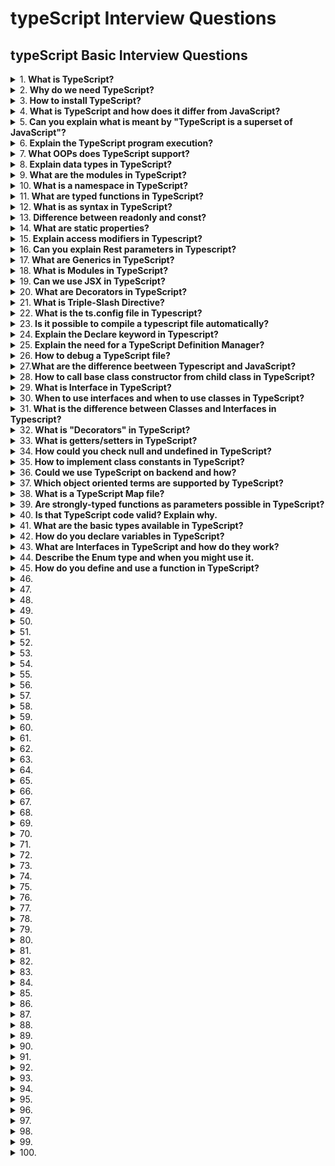 # typeScript Interview Questions

## typeScript Basic Interview Questions

<details>
<summary>
1.<b> What is TypeScript?</b>
</summary>

`TypeScript` is an open-source object-oriented programming language developed and maintained by Microsoft. It is a superset of JavaScript.

`TypeScript` is designed for the development of large applications and transpiles to JavaScript.
</details>


<details>
<summary>
2.<b> Why do we need TypeScript?</b>
</summary>

`TypeScript` is an attempt to fix JavaScript problems.

Since we all know that JavaScript is the only language used in client-side scripting as browsers can only understand JavaScript.

Since TypeScript simplifies JavaScript code, making it easier to read and debug. It saves developers time and increases productivity.
</details>


<details>
<summary>
3.<b> How to install TypeScript?</b>
</summary>

There are two ways to install typescript:

Using npm (Node Package Manager) Install the TypeScript plugin in your IDE

```jsx harmony 
npm install -g typescript

```
You can also install a typescript plugin available for your IDE. You can use IDE of your choices such as VS Code, Visual Studio, Atom, or Sublime Text.
</details>


<details>
<summary>
4.<b> What is TypeScript and how does it differ from JavaScript?</b>
</summary>

**TypeScript** is a statically-typed superset of JavaScript, developed and maintained by Microsoft. It enables enhanced code maintainability and predictability. After compiling, TypeScript code is transpiled into standard, browser-compatible JavaScript.

Key distinctions between TypeScript and JavaScript include the use of type annotations, the ability to work with existing JavaScript code, and more.

**TypeScript Features & Benefits**

**Type System**: Offers static typing, allowing developers to define the type of variables, parameters, and return values. This helps catch errors during development, reducing runtime issues.

**Advanced Language Features**: Incorporates modern ECMAScript syntax and features, often before they are rolled out in JavaScript. Additionally, TypeScript brings functional programming patterns, classes, and access modifiers (such as public and private)

**Compatibility with JavaScript**: TypeScript can interpret existing JavaScript code with minor or no modifications.

**Tooling and Extra Safety**: Provides enhanced autocompletion, refactoring, and documentation via TypeScript-aware tools. TypeScript helps catch and rectify common programming errors without needing to run the code.

**ECMAScript Compatibility**: TypeScript allows developers to target different ECMAScript versions, ensuring the generated JavaScript is compatible with the targeted browsers.

**Code Structure & Readability**: Promotes maintainability by enforcing a defined coding structure and fostering code clarity.

**TypeScript's Role in Modern Development**

**Workplace Adaptability**: TypeScript is used in an extensive range of projects, from small utilities to large-scale applications.

**Community Support**: Supported by a vibrant developer community, TypeScript benefits from frequent updates, bug fixes, and useful extensions.

**On-Going Development**: A robust language server furnishes accurate tooling feedback, such as linting and error suggestions in real time.

**Rapid Enhancement**: The TypeScript team consistently introduces new features and reinforces existing ones.


</details>

<details>
<summary>
5.<b> Can you explain what is meant by "TypeScript is a superset of JavaScript"?</b>
</summary>

`TypeScript` is often described as a **"superset of JavaScript"** because every valid JavaScript code is also a valid TypeScript code.

TypeScript is designed in a way that it fully embraces existing `JavaScript syntax` and functionality. This ensures a smooth transition for developers wishing to adopt or migrate to TypeScript.

**Key TypeScript Features On Top of JavaScript**

**Type Definitions**: TypeScript introduces static typing through type annotations. These are optional, enabling gradual adoption for existing codebases that might not need them.

**Newer JavaScript Features**: TypeScript extends JavaScript syntax, providing support for the latest ECMAScript standards more effectively through its compiler, even when the underlying JavaScript engine might not support them yet.

**Tooling and Error Detection**: TypeScript offers robust type-checking, increased code readability, and stronger compile-time error detection.

**Code Demonstration**
Here is the TypeScript code:


```jsx harmony 
let num: number = 5;
num = "this will raise a type error";

```
</details>


<details>
<summary>
6.<b> Explain the TypeScript program execution? </b>
</summary>

TypeScript totally follows the `OOPS` (Object-Oriented Programming System) concept and with the help of TSC (TypeScript Compiler), we can convert Typescript code (.ts file) to JavaScript (.js file).
</details>


<details>
<summary>
7.<b> What OOPs does TypeScript support?</b>
</summary>

Typescript supports the four pillars of any object-oriented programming language that are – `Abstraction`, `Polymorphism`, `Inheritance`, and `Encapsulation`.
</details>


<details>
<summary>
8.<b>  Explain data types in TypeScript?</b>
</summary>

`Typescript` supports Any, Built-in, and User-defined data types.

Any is the superset for all the data types available. It means that the variable could be of any type. It will override the type checking.

The Built-in types include `string`, `number`, `boolean`, `undefined`, `null`, and `void`.

The User-defined types include `array`, `enum`, `interface`, `class`, `union`, and `tuple`.
</details>


<details>
<summary>
9.<b> What are the modules in TypeScript?</b>
</summary>

A `module` is a way to construct a local scope in a file. So that all the classes, variables declared in a module are not accessible outside the module.

We can create a module using the export keyword. A module in typescript can be used in another module using the import keyword.
</details>


<details>
<summary>
10.<b> What is a namespace in TypeScript?</b>
</summary>

Using namespace we can group logically related code. This is built into typescript, unlike javascript. A namespace can include classes, interfaces, functions, and variables.

We can create a namespace in typescript using namespace keyword followed by any valid name.

For Example:

```jsx harmony 

namespace MyNamespace {

}
```
</details>


<details>
<summary>
11.<b> What are typed functions in TypeScript?</b>
</summary>

In Typescript, a function can be created as a named function or anonymous function. We can further add types to each of the parameters and to the function as well.

```jsx harmony 


// Named function
function add(a: number, b: number) : number {
    return a + b;
}

// Anonymous function
let funcAdd = function(a: number, b: number): number { return a + b; };
```

If we want to write the full type of the function:

```jsx harmony 

let funcAdd: (a: number, b: number) => number = 
     function (a: number, b: number) : number  { return a + b; };
```
</details>

<details>
<summary>
12.<b> What is as syntax in TypeScript?</b>
</summary>
This is an additional Type assertion syntax. The reason for including the as syntax in typescript was that conflicted with JSX.

```jsx harmony 

let strLength: number= (someString as string).length;
```

</details>

<details>
<summary>
13.<b> Difference between readonly and const?</b>
</summary>

The difference between readonly and const is: const is used on a variable whereas read-only is used on properties of an object.
</details>


<details>
<summary>
14.<b> What are static properties?</b>
</summary>

Static properties are those that are shared by all the instances of a class and they can be accessed via the class name and dot operator.


```jsx harmony 

class Singleton {
    static counter = 0;
    constructor() {
        Singleton.counter++;
    }
  }
  
  var singleton = new Singleton();
  console.log(Singleton.counter); //1
```
</details>


<details>
<summary>
15.<b>  Explain access modifiers in Typescript?</b>
</summary>

There are 3 types of access modifiers in TypeScript: `public`, `private`, and `protected`.

**Public**
By default, all the members of a class are public in TypeScript.

**Private**
When any of the class members are declared private, it is only accessible within the class scope.

**Protected**
The protected members are similar to private access modifiers, except that they are accessible in the derived class.
</details>

<details>
<summary>
16.<b> Can you explain Rest parameters in Typescript?</b>
</summary>

Sometimes, we want to work with multiple parameters as a group, or we may not know how many parameters a function will ultimately take. In JavaScript, we have something known as arguments. Similarly, we have Rest parameters in typescript.

Rest parameters are treated as a boundless number of optional parameters. The compiler will build an array of the arguments passed in with the name given after the ellipsis (…)

```jsx harmony 

function getPlayersList(name:string, ...players: string[]) {
    return name + " " + players.join(" ");
}

let players = getPlayersList("Virat", "MS", "Warner", "Kane", "Ben")
```
</details>


<details>
<summary>
17.<b> What are Generics in TypeScript?</b>
</summary>

Generics in `Typescript` is no different than generics in other programming languages like `C#` or  `Java`.

You can create a class, an interface, or a function that works with different types, without specifying the type upfront.

```jsx harmony

function greet(a : T) {
  console.log(`Hi ${a}!`)
}

greet('DS'); //function call

```

The symbol `T` identifies a generic type.
</details>


<details>
<summary>
18.<b> What is Modules in TypeScript?</b>
</summary>

A module is a way to construct a local scope in a file. So that all the classes, variables declared in a module are not accessible outside the module.

👉 We can create a module using the export keyword. 👉 A module in typescript can be used in another module using the import keyword.

```jsx harmony 

export class Student {
    readonly Id: number;
    Name: string;
    
    constructor(id: number, name: string) {
        this.Id = id;
        this.Name = name;
    }
}

let Subject: string = "Computer Science";
```
</details>


<details>
<summary>
19.<b> Can we use JSX in TypeScript?</b>
</summary>

Yes, JSX is an embeddable XML-like syntax.

In order to use JSX, we must name our file with a .tsx extension and should enable jsx option.

</details>


<details>
<summary>
20.<b> What are Decorators in TypeScript?</b>
</summary>

`Decorators` are functions that modify a class, property, method, or method parameter. The syntax to define decorators is “@”.

In other words, `Decorators` are functions that take their target as the argument.
</details>


<details>
<summary>
21.<b> What is Triple-Slash Directive?</b>
</summary>

Triple-slash directives are single-line comments containing a single XML tag. The contents of the comments are used as compiler directives.

```jsx harmony 

 /// <reference path = "filename.ts" />
```

Triple-slash directives are only valid at the top of their containing file.
</details>


<details>
<summary>
22.<b> What is the ts.config file in Typescript?</b>
</summary>

The `typescript` project will have a ts.config file which provides an infinite number of ways to customize the behavior of the compiler. typescript interview questions

</details>



<details>
<summary>
23.<b> Is it possible to compile a typescript file automatically?</b>
</summary>

Yes, it is possible using --watch option while compiling the typescript file for the first time.

```jsx harmony 

tsc --watch filename.ts
```
</details>


<details>
<summary>
24.<b> Explain the Declare keyword in Typescript?</b>
</summary>

The declare keyword is used for ambient declarations and methods where you want to define a variable that may exist elsewhere.

If we want to use any library in our TypeScript code, we can use the following code:

```jsx harmony 

declare var myAlexaLibrary;
```
</details>


<details>
<summary>
25.<b> Explain the need for a TypeScript Definition Manager?</b>
</summary>

TypeScript Definition Manager (TSD) is a package manager used to search and install typescript definition files directly from the community-driven DefinitelyTyped repository.

Now, if you want to use some jQuery code in your .ts file:

```jsx harmony 


$(document).ready(function() { //Your jQuery code });
```
Here, when you try to compile it by using tsc, it will give a compile-time error: Cannot find the name “$”.

So, you need to inform the TypeScript compiler that “$” is belongs to jQuery.

To do this, TSD comes into play. You can download the jQuery Type Definition file and include it in our .ts file.
</details>


<details>
<summary>
26.<b> How to debug a TypeScript file?</b>
</summary>

To debug any TypeScript file, we need a .js source map file. So, we have to compile the .ts file with the --sourcemap flag to generate a source map file.

```jsx harmony 

$ tsc -sourcemap filename.ts
```

This will create a filename.js and filename.js.map. And the last line of filename.js would be a reference to the source map file.

```jsx harmony 

//# sourceMappingURL=filename.js.map
```
</details>


<details>
<summary>
27.<b>What are the difference beetween Typescript and JavaScript? </b>
</summary>

- It is an object oriented programming language (not pure).
- Here it is static typing (We can declare a variable in multiple ways). ex: var num : number.
- It has interfaces.
- It has optional parameter feature.
- It has Rest Parameter feature.
- Supports generics.
- Supports Modules
-  Number, string etc. are the interfaces.

</details>


<details>
<summary>
28.<b> How to call base class constructor from child class in TypeScript? </b>
</summary>

We can call base class constructor using `super()`.
</details>


<details>
<summary>
29.<b> What is Interface in TypeScript? </b>
</summary>

One of TypeScript’s core principles is that type-checking focuses on the shape that values have.

An `interface` is a virtual structure that only exists within the context of TypeScript. The TypeScript compiler uses interfaces solely for type-checking purposes.

When you define your interface you’re saying that any object (not an instance of a class) given this contract must be an object containing interfaces properties.
</details>


<details>
<summary>
30.<b> When to use interfaces and when to use classes in TypeScript?</b>
</summary>

If you need/wish to create an instance of perhaps a custom object, whilst getting the benefits of type-checking things such as arguments, return types or generics - a class makes sense.

**If you’re not creating instances** - we have interfaces at our disposal, and their benefit comes from not generating any source code, yet allowing us to somewhat “virtually” type-check our code.
</details>


<details>
<summary>
31.<b> What is the difference between Classes and Interfaces in Typescript?</b>
</summary>

We use classes as object factories. A class defines a blueprint of what an object should look like and act like and then implements that blueprint by initialising class properties and defining methods. Classes are present throughout all the phases of our code.

Unlike classes, an interface is a virtual structure that only exists within the context of TypeScript. The TypeScript compiler uses interfaces solely for type-checking purposes. Once code is transpiled to its target language, it will be stripped from interfaces.

A class may define a factory or a singleton by providing initialisation to its properties and implementation to its methods, an interface is simply a structural contract that defines what the properties of an object should have as a name and as a type.
</details>


<details>
<summary>
32.<b> What is "Decorators" in TypeScript? </b>
</summary>

A **Decorator** is a special kind of declaration that can be attached to a class declaration, method, accessor, property, or parameter. Decorators are functions that take their target as the argument. With decorators we can run arbitrary code around the target execution or even entirely replace the target with a new definition.

There are 4 things we can decorate in `ECMAScript2016` (and Typescript): constructors, methods, properties and parameters.
</details>


<details>
<summary>
33.<b> What is getters/setters in TypeScript?</b>
</summary>

TypeScript supports `getters/setters` as a way of intercepting accesses to a member of an object. This gives you a way of having finer-grained control over how a member is accessed on each object.

```jsx harmony 
class foo {
  private _bar:boolean = false;

  get bar():boolean {
    return this._bar;
  }
  set bar(theBar:boolean) {
    this._bar = theBar;
  }
}

var myBar = myFoo.bar;  // correct (get)
myFoo.bar = true;  // correct (set)
```
</details>



<details>
<summary>
34.<b> How could you check null and undefined in TypeScript? </b>
</summary>

Just use:

```jsx harmony 
if (value) {
}
```

It will evaluate to `true` if `value` is not:

`null`
`undefined`
`NaN`
empty string `''`
`0`
`false`
TypesScript includes JavaScript rules.
</details>


<details>
<summary>
35.<b> How to implement class constants in TypeScript?</b>
</summary>

In TypeScript, the const keyword cannot be used to declare class properties. Doing so causes the compiler to an error with "A class member cannot have the 'const' keyword." TypeScript 2.0 has the readonly modifier:

```jsx harmony 

class MyClass {
    readonly myReadonlyProperty = 1;

    myMethod() {
        console.log(this.myReadonlyProperty);
    }
}

new MyClass().myReadonlyProperty = 5; // error, readonly
```
</details>

<details>
<summary>
36.<b> Could we use TypeScript on backend and how?  </b>
</summary>

Typescript doesn’t only work for browser or frontend code, you can also choose to write your backend applications. For example you could choose Node.js and have some additional type safety and the other abstraction that the language brings.

1. Install the default Typescript compiler

```jsx harmony 
npm i -g typescript
```

2. The TypeScript compiler takes options in the shape of a tsconfig.json file that determines where to put built files and in general is pretty similar to a babel or webpack config.

```jsx harmony 
{
  "compilerOptions": {
    "target": "es5",
    "module": "commonjs",
    "declaration": true,
    "outDir": "build"
  }
}

```

3. Compile ts files

```jsx harmony 
tsc
```

4. Run

```jsx harmony 

node build/index.js
```
</details>


<details>
<summary>
37.<b> Which object oriented terms are supported by TypeScript? </b>
</summary>

TypeScript supports following object oriented terms:

- Modules
- Classes
- Interfaces
- Data Types
- Member functions
</details>



<details>
<summary>
38.<b> What is a TypeScript Map file?</b>
</summary>

`.map` files are source map files that let tools map between the emitted JavaScript code and the TypeScript source files that created it. Many debuggers (e.g. Visual Studio or Chrome's dev tools) can consume these files so you can debug the TypeScript file instead of the JavaScript file.

</details>


<details>
<summary>
39.<b> Are strongly-typed functions as parameters possible in TypeScript?</b>
</summary>

Consider the code:

```jsx harmony 
class Foo {
    save(callback: Function) : void {
        //Do the save
        var result : number = 42; //We get a number from the save operation
        //Can I at compile-time ensure the callback accepts a single parameter of type number somehow?
        callback(result);
    }
}

var foo = new Foo();
var callback = (result: string) : void => {
    alert(result);
}
foo.save(callback);
```

Can you make the result parameter in save a type-safe function? Rewrite the code to demonstrate.

</details>


<details>
<summary>
40.<b> Is that TypeScript code valid? Explain why.</b>
</summary>

Consider:

```jsx harmony 
class Point {
    x: number;
    y: number;
}

interface Point3d extends Point {
    z: number;
}

let point3d: Point3d = {x: 1, y: 2, z: 3};
```
</details>


<details>
<summary>
41.<b> What are the basic types available in TypeScript?</b>
</summary>

**TypeScript** provides an assortment of basic types for different kinds of data, such as numbers, strings, boolean values, arrays, tuples and more.

**Common Basic Types in TypeScript**

**Boolean**: Represents true/false values.

**Number**: Applies to both integer and floating-point numbers.

**String**: Refers to textual data.

**Array**: Offers a flexible way to work with structured data.

**Tuple**: Enables the definition of arrays with a fixed number of elements, each potentially of a different data type.

**Enum**: Provides a set of named constants such as days or colors.

**Any**: Offers a dynamic type, which can be used to bypass type-checking. It's typically best to be avoided, as it defeats the purpose of using TypeScript, which is primarily focused on static typing. However, there are certain use cases where it becomes necessary.

**Void**: Typically used as the return type for functions that don't return a value.

**Null and Undefined**: Allow for the assignment of null and undefined values, respectively. However, this isn’t enabled by default, and these are probably better handled using the strict mode settings in TypeScript.

**Never**: Represents the type of values that never occur. For instance, the return type of a function that doesn't reach its end or always throws an error.

**Object**: Any JavaScript object.

**Function**: Denotes a function type.

**Code Example**: **Basic TypeScript Types**
Here is the TypeScript code:

```jsx harmony 
// Boolean
let isActive: boolean = true;

// Number
let age: number = 30;

// String
let title: string = "Manager";

// Array
let scores: number[] = [85, 90, 78];
// or use a compact form: let scores: Array<number> = [85, 90, 78];

// Tuple
let employee: [string, number, boolean] = ['John', 35, true];

// Enum
enum WeekDays { Monday, Tuesday, Wednesday, Thursday, Friday }
let today: WeekDays = WeekDays.Wednesday;

// Any
let dynamicData: any = 20;

// Void
function greet(): void {
  console.log("Hello!");
}

// Null and Undefined
let data: null = null;
let user: undefined = undefined;

// Never
function errorMessage(message: string): never {
  throw new Error(message);
}

// Object
let person: object = {
  name: 'John',
  age: 30
};

// Function
let calculate: Function;
calculate = function (x: number, y: number): number {
  return x + y;
};
```
</details>


<details>
<summary>
42.<b> How do you declare variables in TypeScript?</b>
</summary>

In TypeScript, `variable declarations` support different methodologies for declaring variables and their associated types.

**Variable and Type Declaration Methods**

1. **var**

```jsx harmony 
var score: number = 100;
```

This declaration can lead to **variable hoisting** and has global scope or function-level scope.

2. **let**
Use let when you want to define variables within a **block scope**. This is the recommended default choice:

```jsx harmony 
let playerName: string = "John";
```

3. **const**
const allows you to declare **constants** and is especially useful for maintaining data integrity:

```jsx harmony 

const apiKey: string = "your-api-key-here";
```

4. **Function Scope**
All three methods (`var`, `let`, and `const`) are confined to their immediate function scope

```jsx harmony 
function doSomething() {
  let tempValue: number = 42;
  var result: boolean = true;
}
```

**Rules for Variable Declaration and Initialization**

**Order Matters**: In TypeScript, a variable must be declared before being used. This is not a requirement in JavaScript, but good JavaScript practice is to declare a variable before using it.

If you're dealing with complex or interconnected codes, it's a good practice to use the let and const declarations that ensure the block-level scoping, thus helping with potential hoisting issues.

**Static Types**: TypeScript requires that you declare the data type of a variable (or let the system infer it) and then initialize it with a value of exactly the same type:

```jsx harmony 
let count: number;  // Declaration
count = 42;  // Allowed
count = "42";  // Error! Type 'string' is not assignable to type 'number'.
```

Type Inference: TypeScript can often infer the variable's type based on its initialization value. This reduces the need to specify a type explicitly.

```jsx harmony 
let word = "hello!";  // TypeScript infers the type as 'string' because of the initialization.

```

**Best Practices for Variable Declarations**

1. **Use const Where You Can**: This approach isn't always possible, especially when dealing with object properties. However, favor const for better code readability and to prevent accidental data mutations.

2. **Prefer let over var**: let adheres better to block-level scoping and offers more predictability in the code.

3. **Initialize at Declaration**: Although TypeScript allows initializations after declarations, it's best to declare and initialize variables simultaneously to improve code clarity and type safety.

4. **Prefer Type Annotations**: Explicitly specifying variable types can improve code readability. However, when the variable type is obvious from the initialization, type inference should suffice.
</details>


<details>
<summary>
43.<b> What are Interfaces in TypeScript and how do they work?</b>
</summary>

In TypeScript, an **interface** defines the structure and types of its members. It acts as a contract for the required properties and methods, ensuring that implementing classes or objects match this structure.

**Key Features of Interfaces**

**Type Consistency**: Objects that adhere to an interface's structure are considered compatible with it.
**Optional and Readonly Members**: Interfaces allow for optional attributes and readonly members with the ? and readonly keywords respectively.
**Call Signatures**: Interfaces can define method types, specifying function parameter and return types.
**Index Signatures**: Useful for specifying that an object can have any number of properties, all of a certain type.
Core Use-Cases
**Standardizing Objects**: Ensuring that disparate objects share a common structure for increased cohesiveness and ease of use.
**Contract Enforcement**: Enforcing property and method requirements on classes to reduce errors and improve maintainability.

**Code Example: Basic Interface**
Here is the TypeScript code:

```jsx harmony 
interface Point {
    x: number;
    y: number;
}
  
function printPoint(p: Point) {
    console.log(`Point coordinates: (${p.x}, ${p.y})`);
}

let pointA = { x: 3, y: 7 }; // This object matches Point's structure
let pointB = { x: 8 }; // This object is missing the 'y' property

printPoint(pointA); // Output: Point coordinates: (3, 7)
printPoint(pointB); // Compile-time error due to incorrect structure
```
</details>


<details>
<summary>
44.<b> Describe the Enum type and when you might use it.</b>
</summary>

The **Enum** is a data type that simplifies the representation and management of discrete, named values. It's a foundational tool to ensure **type safety** in TypeScript and a number of vital use-cases:

**Reducing 'Magic Values'**: When ensuring readability and preventing repetitive literal values, such as `1`, `2`, or `'red'`.
**Configuring Behaviour**: influencing functionalities sets of associated values, such as HTTP methods, ordering or customer types.
**Ensuring Type Safety and Efficiency**: The predefined set of valid members and a clear data type ensures that value assignments and operations are unequivocal and consistent.

**Core Components**
**Key**: a unique identifier, typically a number or string.
**Value**: Data associated with the key. If not provided, the key is used as the value.

**Standard, String, and Heterogeneous Enums**

**Standard Enum**: Every key and value are of the same data type, typically numbers.
**String Enum**: All keys and values must be strings, ensuring consistent data representation.
**Heterogeneous Enum**: Defines keys with both number or string values. However, due to the mixed-type nature of these enums, it's best to steer clear of them in most cases.

**Code Example: Standard Enum**
Here is the TypeScript code:

```jsx harmony 
enum HttpMethods {
  GET,
  POST,
  PUT,
  DELETE
}

const requestType: HttpMethods = HttpMethods.GET;

// ❌ This is not allowed due to type safety
// const requestType2: HttpMethods = 'GET';
```

In the example, the key `GET` is implicitly assigned the value `0`.

**Code Example: String Enum**
Here is the TypeScript code:

```jsx harmony 
enum MediaTypes {
  Image = 'image',
  Video = 'video',
  Audio = 'audio'
}

const selectedType: MediaTypes = MediaTypes.Image;

// ❌ This is not allowed due to type safety
// const selectedType2: MediaTypes = MediaTypes.Video;

// ✅ Accessing the value
const associatedText: string = MediaTypes.Image;

// ❌ This is not allowed due to type safety
// const invalidType: MediaTypes = 'image';
```
the Enum helps ensure the proper data type and its values.

**Pragmatic Use of Enums**
While Enums are a powerful tool for maintaining type safety, simplify associating related sets of values.

However, a consideration is that an Enum value can be inferred or forced to be of any key and underlying value type.

**Potential Downsides of Enums**
**Compilation Impact**: When used in a broader context, or in data structures like arrays or maps, TypeScript generates additional code to convert Enum keys to their associated values.
**Memory Usage**: Every usage of an Enum requires memory allocation for its value.
When a simple constant would suffice or if there's a need for a more dynamic relationship between keys and values, detailed types would be a better alternative.

</details>


<details>
<summary>
45.<b> How do you define and use a function in TypeScript?</b>
</summary>

When defining a **function** in TypeScript, you have the following fundamental components to consider:

**Function Signature**: Comprising the function's purpose, parameters, type, and return value.
**Function Body**: Containing the actual operation or series of steps the function will execute.


**Key Concepts**

1) **Function Declaration**

To declare a function, you specify its name, its parameter list, and its return type. If the function doesn't return a value, you set the return type to `void`.

Here is a code example:

```jsx harmony 

function greet(name: string): void {
    console.log(`Hello, ${name}!`);
}
```

2) **Function Expression**
You can also declare functions using expressions, which involve assigning functions to variables as values. This approach allows you to be more flexible, such as when you're using `callbacks`.

Here is an example:

```jsx harmony 
let greet: (name: string) => void;
greet = function(name: string): void {
    console.log(`Hello, ${name}!`);
};

```

3) **Optional and Default Parameters**

TypeScript supports both `optional` and `default` function parameters, enhancing the flexibility of your functions.

`Optional Parameters` are denoted by a `?` symbol after the parameter name.

Here is the code example:

```jsx harmony 

function greet(name: string, title?: string) {
    if (title) {
        console.log(`Hello, ${title} ${name}!`);
    } else {
        console.log(`Hello, ${name}!`);
    }
}
```

`Default Parameters` are when you assign a default value to a parameter:

Here is the code example:

```jsx harmony 
function greet(name = "Stranger") {
    console.log(`Hello, ${name}!`);
}
```

4. **Use Rest Parameters**
You can define a parameter as a "rest" parameter, which means the function can accept any number of arguments for that parameter.

Here is the code example:

```jsx harmony 

function introduce(greeting: string, ...names: string[]) {
    console.log(`${greeting}, ${names.join(", ")}!`);
}

introduce("Hello", "Alice", "Bob", "Carol");
```

5. **Function Overloads**

You can declare multiple function overloads to define a set of parameters and their return types for a single function. This feature is especially beneficial when the function's behavior logically varies based on different input types.

Here is the code example:

```jsx harmony 
function specialGreet(name: string): void;
function specialGreet(title: string, name: string): void;

function specialGreet(a: any, b?: any): void {
    if (b) {
        console.log(`Hello, ${a}, ${b}`);
    } else {
        console.log(`Hello, ${a}`);
    }
}

```

6) **Call Signature**
When using objects in TypeScript, you have the call signature to define the expected function structure for a specific method within the object.

Here is a code example:

```jsx harmony 
type Greeter = {
    (name: string): void
};

let welcome: Greeter;
welcome = function(name: string): void {
    console.log(`Welcome, ${name}!`);
};
```
</details>


<details>
<summary>
46.<b></b>
</summary>
</details>


<details>
<summary>
47.<b></b>
</summary>
</details>


<details>
<summary>
48.<b></b>
</summary>
</details>


<details>
<summary>
49.<b></b>
</summary>
</details>


<details>
<summary>
50.<b></b>
</summary>
</details>


<details>
<summary>
51.<b></b>
</summary>
</details>


<details>
<summary>
52.<b></b>
</summary>
</details>


<details>
<summary>
53.<b></b>
</summary>
</details>



<details>
<summary>
54.<b></b>
</summary>
</details>



<details>
<summary>
55.<b></b>
</summary>
</details>

<details>
<summary>
56.<b></b>
</summary>
</details>


<details>
<summary>
57.<b></b>
</summary>
</details>


<details>
<summary>
58.<b></b>
</summary>
</details>


<details>
<summary>
59.<b></b>
</summary>
</details>


<details>
<summary>
60.<b></b>
</summary>
</details>


<details>
<summary>
61.<b></b>
</summary>
</details>


<details>
<summary>
62.<b></b>
</summary>
</details>


<details>
<summary>
63.<b></b>
</summary>
</details>


<details>
<summary>
64.<b></b>
</summary>
</details>


<details>
<summary>
65.<b></b>
</summary>
</details>


<details>
<summary>
66.<b></b>
</summary>
</details>


<details>
<summary>
67.<b></b>
</summary>
</details>


<details>
<summary>
68.<b></b>
</summary>
</details>


<details>
<summary>
69.<b></b>
</summary>
</details>



<details>
<summary>
70.<b></b>
</summary>
</details>





<details>
<summary>
71.<b></b>
</summary>
</details>



<details>
<summary>
72.<b></b>
</summary>
</details>


<details>
<summary>
73.<b></b>
</summary>
</details>


<details>
<summary>
74.<b></b>
</summary>
</details>


<details>
<summary>
75.<b></b>
</summary>
</details>


<details>
<summary>
76.<b></b>
</summary>
</details>


<details>
<summary>
77.<b></b>
</summary>
</details>


<details>
<summary>
78.<b></b>
</summary>
</details>


<details>
<summary>
79.<b></b>
</summary>
</details>


<details>
<summary>
80.<b></b>
</summary>
</details>


<details>
<summary>
81.<b></b>
</summary>
</details>


<details>
<summary>
82.<b></b>
</summary>
</details>


<details>
<summary>
83.<b></b>
</summary>
</details>


<details>
<summary>
84.<b></b>
</summary>
</details>



<details>
<summary>
85.<b></b>
</summary>
</details>



<details>
<summary>
86.<b></b>
</summary>
</details>


<details>
<summary>
87.<b></b>
</summary>
</details>


<details>
<summary>
88.<b></b>
</summary>
</details>


<details>
<summary>
89.<b></b>
</summary>
</details>

<details>
<summary>
90.<b></b>
</summary>
</details>


<details>
<summary>
91.<b></b>
</summary>
</details>


<details>
<summary>
92.<b></b>
</summary>
</details>


<details>
<summary>
93.<b></b>
</summary>
</details>


<details>
<summary>
94.<b></b>
</summary>
</details>


<details>
<summary>
95.<b></b>
</summary>
</details>


<details>
<summary>
96.<b></b>
</summary>
</details>


<details>
<summary>
97.<b></b>
</summary>
</details>


<details>
<summary>
98.<b></b>
</summary>
</details>

<details>
<summary>
99.<b></b>
</summary>
</details>

<details>
<summary>
100.<b></b>
</summary>
</details>